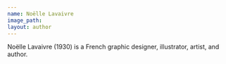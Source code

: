 ```yaml
---
name: Noëlle Lavaivre
image_path:
layout: author
---
```

Noëlle Lavaivre (1930) is a French graphic designer, illustrator, artist, and author.
